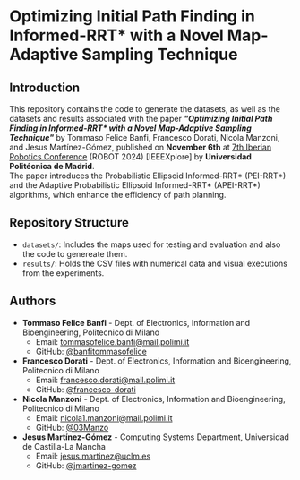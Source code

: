 # Optimizing Initial Path Finding in Informed-RRT* with a Novel Map-Adaptive Sampling Technique

## Introduction
This repository contains the code to generate the datasets, as well as the datasets and results associated with the paper **_"Optimizing Initial Path Finding in Informed-RRT\* with a Novel Map-Adaptive Sampling Technique"_** by Tommaso Felice Banfi, Francesco Dorati, Nicola Manzoni, and Jesus Martínez-Gómez, published on **November 6th** at [7th Iberian Robotics Conference](https://eventos.upm.es/109808/detail/robot-2024-.html) (ROBOT 2024) \[IEEEXplore\] by **Universidad Politécnica de Madrid**.   
The paper introduces the Probabilistic Ellipsoid Informed-RRT* (PEI-RRT*) and the Adaptive Probabilistic Ellipsoid Informed-RRT* (APEI-RRT*) algorithms, which enhance the efficiency of path planning.

## Repository Structure
- `datasets/`: Includes the maps used for testing and evaluation and also the code to genereate them.
- `results/`: Holds the CSV files with numerical data and visual executions from the experiments.

## Authors
- **Tommaso Felice Banfi** - Dept. of Electronics, Information and Bioengineering, Politecnico di Milano
  - Email: [tommasofelice.banfi@mail.polimi.it](mailto:tommasofelice.banfi@mail.polimi.it)
  - GitHub: [@banfitommasofelice](https://github.com/BanfiTommasoFelice)
- **Francesco Dorati** - Dept. of Electronics, Information and Bioengineering, Politecnico di Milano
  - Email: [francesco.dorati@mail.polimi.it](mailto:francesco.dorati@mail.polimi.it)
  - GitHub: [@francesco-dorati](https://github.com/francesco-dorati)
- **Nicola Manzoni** - Dept. of Electronics, Information and Bioengineering, Politecnico di Milano
  - Email: [nicola1.manzoni@mail.polimi.it](mailto:nicola1.manzoni@mail.polimi.it)
  - GitHub: [@03Manzo](https://github.com/03Manzo)
- **Jesus Martínez-Gómez** - Computing Systems Department, Universidad de Castilla-La Mancha
  - Email: [jesus.martinez@uclm.es](mailto:jesus.martinez@uclm.es)
  - GitHub: [@jmartinez-gomez](https://github.com/jmartinez-gomez)
